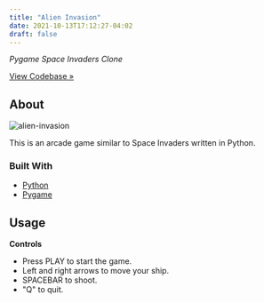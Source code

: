 ```yaml
---
title: "Alien Invasion"
date: 2021-10-13T17:12:27-04:02
draft: false
---
```


*Pygame Space Invaders Clone*

[View Codebase »](https://github.com/codingwithcarl/alien-invasion)

<!-- ABOUT -->
## About

![alien-invasion](/images/alien-invasion.png)

This is an arcade game similar to Space Invaders written in Python.

### Built With

* [Python](https://www.python.org/)
* [Pygame](https://www.pygame.org/news)

<!-- USAGE EXAMPLES -->
## Usage

**Controls**
- Press PLAY to start the game. 
- Left and right arrows to move your ship.
- SPACEBAR to shoot.
- "Q" to quit.
